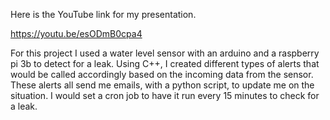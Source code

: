 Here is the YouTube link for my presentation.

https://youtu.be/esODmB0cpa4

For this project I used a water level sensor with an arduino and a raspberry pi 3b to detect for a leak.  Using C++, I created different types of alerts that would be called accordingly based on the incoming data from the sensor.  These alerts all send me emails, with a python script, to update me on the situation.  I would set a cron job to have it run every 15 minutes to check for a leak.
